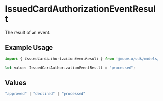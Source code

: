 # IssuedCardAuthorizationEventResult

The result of an event.

## Example Usage

```typescript
import { IssuedCardAuthorizationEventResult } from "@moovio/sdk/models/components";

let value: IssuedCardAuthorizationEventResult = "processed";
```

## Values

```typescript
"approved" | "declined" | "processed"
```